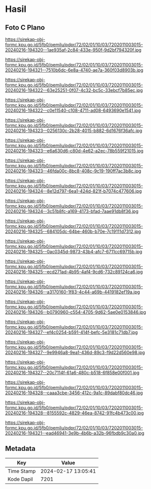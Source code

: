 # Hasil

## Foto C Plano

https://sirekap-obj-formc.kpu.go.id/5fb0/pemilu/pdpr/72/02/01/10/03/7202011003015-20240216-194320--1ae935af-2c84-433e-950f-9d2bf794320f.jpg

https://sirekap-obj-formc.kpu.go.id/5fb0/pemilu/pdpr/72/02/01/10/03/7202011003015-20240216-194321--7510b6dc-6e8a-4740-ae7a-360f03d8903b.jpg

https://sirekap-obj-formc.kpu.go.id/5fb0/pemilu/pdpr/72/02/01/10/03/7202011003015-20240216-194322--63e25251-0f07-4c32-bc5c-33ebcf7b85ec.jpg

https://sirekap-obj-formc.kpu.go.id/5fb0/pemilu/pdpr/72/02/01/10/03/7202011003015-20240216-194322--c0e11540-c108-4711-ad08-6493690e1541.jpg

https://sirekap-obj-formc.kpu.go.id/5fb0/pemilu/pdpr/72/02/01/10/03/7202011003015-20240216-194323--0256130c-2b28-4015-b882-6d1676f36afc.jpg

https://sirekap-obj-formc.kpu.go.id/5fb0/pemilu/pdpr/72/02/01/10/03/7202011003015-20240216-194323--e6a630d6-c80d-4e62-a2ec-78b559f21015.jpg

https://sirekap-obj-formc.kpu.go.id/5fb0/pemilu/pdpr/72/02/01/10/03/7202011003015-20240216-194323--46fda00c-8bc8-408c-9c19-190ff7ac3b8c.jpg

https://sirekap-obj-formc.kpu.go.id/5fb0/pemilu/pdpr/72/02/01/10/03/7202011003015-20240216-194324--8e12d797-6ea1-424d-821f-b7074c477606.jpg

https://sirekap-obj-formc.kpu.go.id/5fb0/pemilu/pdpr/72/02/01/10/03/7202011003015-20240216-194324--3c51b8fc-a169-4173-bfad-7aae91db8f36.jpg

https://sirekap-obj-formc.kpu.go.id/5fb0/pemilu/pdpr/72/02/01/10/03/7202011003015-20240216-194325--684105dc-64be-460b-b70e-7c19111d7312.jpg

https://sirekap-obj-formc.kpu.go.id/5fb0/pemilu/pdpr/72/02/01/10/03/7202011003015-20240216-194325--0ac0345d-9873-43b4-afc7-6711cc69715b.jpg

https://sirekap-obj-formc.kpu.go.id/5fb0/pemilu/pdpr/72/02/01/10/03/7202011003015-20240216-194325--ecd271ad-4b95-4af4-9cd6-732c89124ca6.jpg

https://sirekap-obj-formc.kpu.go.id/5fb0/pemilu/pdpr/72/02/01/10/03/7202011003015-20240216-194326--a3170160-1f83-4c44-a69b-4419182ef19a.jpg

https://sirekap-obj-formc.kpu.go.id/5fb0/pemilu/pdpr/72/02/01/10/03/7202011003015-20240216-194326--b0790960-c554-4705-9d62-5ae0e0153846.jpg

https://sirekap-obj-formc.kpu.go.id/5fb0/pemilu/pdpr/72/02/01/10/03/7202011003015-20240216-194327--ef4c0254-b591-414f-befc-5e3181c71db7.jpg

https://sirekap-obj-formc.kpu.go.id/5fb0/pemilu/pdpr/72/02/01/10/03/7202011003015-20240216-194327--9e9946a8-9ea1-436d-89c3-f9d22d560e98.jpg

https://sirekap-obj-formc.kpu.go.id/5fb0/pemilu/pdpr/72/02/01/10/03/7202011003015-20240216-194327--20c7114f-61a6-480c-b518-6f858e00f001.jpg

https://sirekap-obj-formc.kpu.go.id/5fb0/pemilu/pdpr/72/02/01/10/03/7202011003015-20240216-194328--caaa3cbe-3456-412c-9a1c-89dabf80dc46.jpg

https://sirekap-obj-formc.kpu.go.id/5fb0/pemilu/pdpr/72/02/01/10/03/7202011003015-20240216-194328--8155592c-4829-46ea-8742-91fc4b473c00.jpg

https://sirekap-obj-formc.kpu.go.id/5fb0/pemilu/pdpr/72/02/01/10/03/7202011003015-20240216-194321--ead46941-3e9b-4b6b-a32b-96fbdb9c30a0.jpg


## Metadata

| Key        | Value               |
| ---------- | ------------------- |
| Time Stamp | 2024-02-17 13:05:41 |
| Kode Dapil | 7201                |



